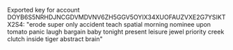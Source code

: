 Exported key for account DOYB6S5NRHDJNCGDVMDVNV6ZH5GGV5OYIX34XUOFAUZVXE2G7YSIKTX2S4: "erode super only accident teach spatial morning nominee upon tomato panic laugh bargain baby tonight present leisure jewel priority creek clutch inside tiger abstract brain"
